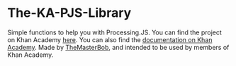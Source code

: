 # The-KA-PJS-Library
Simple functions to help you with Processing.JS.
You can find the project on Khan Academy [here](https://www.khanacademy.org/computer-programming/the-khan-academy-pjs-library/4781890056290304). You can also find the [documentation on Khan Academy](https://www.khanacademy.org/computer-programming/the-ka-pjs-library-documentation/4621167816671232).
Made by [TheMasterBob](https://www.khanacademy.org/profile/TheMasterBob), and intended to be used by members of Khan Academy.
